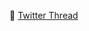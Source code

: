 🔗 [Twitter Thread](https://twitter.com/Deeqakkk/status/1600407518710181889?s=20&t=zpN8-v5Nygi1Ut0rWZybLA)